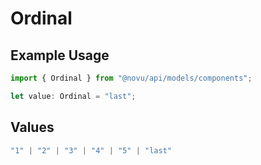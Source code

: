 # Ordinal

## Example Usage

```typescript
import { Ordinal } from "@novu/api/models/components";

let value: Ordinal = "last";
```

## Values

```typescript
"1" | "2" | "3" | "4" | "5" | "last"
```